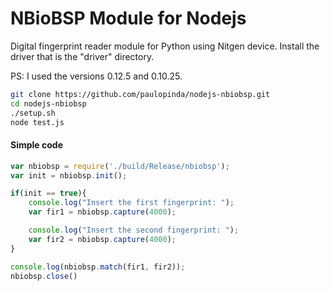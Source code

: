 # NBioBSP Module for Nodejs

Digital fingerprint reader module for Python using Nitgen device.
Install the driver that is the "driver" directory.

PS: I used the versions 0.12.5 and 0.10.25.

```bash
git clone https://github.com/paulopinda/nodejs-nbiobsp.git
cd nodejs-nbiobsp
./setup.sh
node test.js
```

#### Simple code

```javascript
var nbiobsp = require('./build/Release/nbiobsp');
var init = nbiobsp.init();

if(init == true){
	console.log("Insert the first fingerprint: ");
	var fir1 = nbiobsp.capture(4000);

	console.log("Insert the second fingerprint: ");
	var fir2 = nbiobsp.capture(4000);
}

console.log(nbiobsp.match(fir1, fir2));
nbiobsp.close()
```
